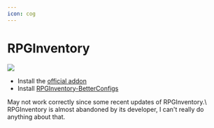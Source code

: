 ```yaml
---
icon: cog
---
```


# RPGInventory

![](<../../.gitbook/assets/image (138).png>)

* Install the [official addon ](https://www.spigotmc.org/resources/addon-rpginventory-compatibility-for-itemsadder.84701/)
* Install [RPGInventory-BetterConfigs](https://www.spigotmc.org/resources/rpginventory-betterconfigs.85230/)


<Warning>
May not work correctly since some recent updates of RPGInventory.\
RPGInventory is almost abandoned by its developer, I can't really do anything about that.
</Warning>
